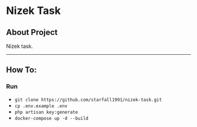 # Nizek Task

## About Project

Nizek task.
<hr/>

## How To:

### Run

- `git clone https://github.com/starfall1991/nizek-task.git`
- `cp .env.example .env`
- `php artisan key:generate`
- `docker-compose up -d --build`

